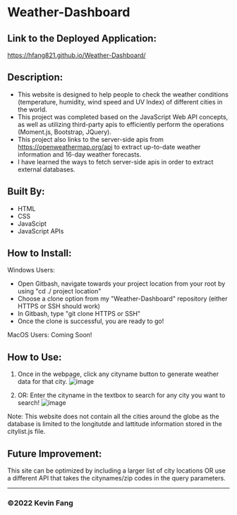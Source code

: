 # Weather-Dashboard

## Link to the Deployed Application:
https://hfang821.github.io/Weather-Dashboard/ 

## Description:

* This website is designed to help people to check the weather conditions (temperature, humidity, wind speed and UV Index) of different cities in the world.
* This project was completed based on the JavaScript Web API concepts, as well as utilizing third-party apis to efficiently perform the operations (Moment.js, Bootstrap, JQuery).
* This project also links to the server-side apis from https://openweathermap.org/api to extract up-to-date weather information and 16-day weather forecasts.
* I have learned the ways to fetch server-side apis in order to extract external databases. 


## Built By:
* HTML
* CSS
* JavaScipt
* JavaScript APIs

## How to Install:

Windows Users: 
* Open Gitbash, navigate towards your project location from your root by using "cd ./ project location"
* Choose a clone option from my "Weather-Dashboard" repository (either HTTPS or SSH should work)
* In Gitbash, type "git clone HTTPS or SSH"
* Once the clone is successful, you are ready to go!

MacOS Users:
Coming Soon!

## How to Use:
1. Once in the webpage, click any cityname button to generate weather data for that city.
![image](https://user-images.githubusercontent.com/95199209/160665001-8f0ba48c-cba4-4a83-b5a2-12b3464c0ec5.png)



2. OR: Enter the cityname in the textbox to search for any city you want to search!
![image](https://user-images.githubusercontent.com/95199209/160665212-f4afbffe-8b95-439f-8a74-6c4e6d34861d.png)

Note: This website does not contain all the cities around the globe as the database is limited to the longitutde and lattitude information stored in the citylist.js file.

## Future Improvement:
This site can be optimized by including a larger list of city locations OR use a different API that takes the citynames/zip codes in the query parameters.

---

### ©️2022 Kevin Fang
